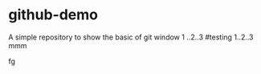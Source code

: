 # github-demo
A simple repository to show the basic of git window 1 ..2..3
#testing 1..2..3 mmm


fg
